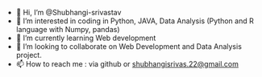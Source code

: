 - 👋 Hi, I’m @Shubhangi-srivastav
- 👀 I’m interested in coding in Python, JAVA, Data Analysis (Python and R language with Numpy, pandas) 
- 🌱 I’m currently learning Web development
- 💞️ I’m looking to collaborate on Web Development and Data Analysis project.
- 📫 How to reach me : via github or shubhangisrivas.22@gmail.com

<!---
Shubhangi-srivastav/Shubhangi-srivastav is a ✨ special ✨ repository because its `README.md` (this file) appears on your GitHub profile.
You can click the Preview link to take a look at your changes.
--->
